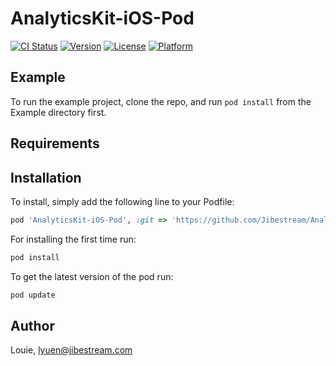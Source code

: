 # AnalyticsKit-iOS-Pod

[![CI Status](http://img.shields.io/travis/louieyune/AnalyticsKit-iOS-Pod.svg?style=flat)](https://travis-ci.org/louieyune/AnalyticsKit-iOS-Pod)
[![Version](https://img.shields.io/cocoapods/v/AnalyticsKit-iOS-Pod.svg?style=flat)](http://cocoapods.org/pods/AnalyticsKit-iOS-Pod)
[![License](https://img.shields.io/cocoapods/l/AnalyticsKit-iOS-Pod.svg?style=flat)](http://cocoapods.org/pods/AnalyticsKit-iOS-Pod)
[![Platform](https://img.shields.io/cocoapods/p/AnalyticsKit-iOS-Pod.svg?style=flat)](http://cocoapods.org/pods/AnalyticsKit-iOS-Pod)

## Example

To run the example project, clone the repo, and run `pod install` from the Example directory first.

## Requirements

## Installation

To install, simply add the following line to your Podfile:

```ruby
pod 'AnalyticsKit-iOS-Pod', :git => 'https://github.com/Jibestream/AnalyticsKit-iOS-Pod.git'
```

For installing the first time run:
```ruby
pod install
```

To get the latest version of the pod run:
```ruby
pod update
```

## Author

Louie, lyuen@jibestream.com
